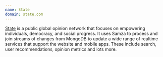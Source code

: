 ```yaml
---
name: State
domain: state.com
---
```

<!--
   Licensed to the Apache Software Foundation (ASF) under one or more
   contributor license agreements.  See the NOTICE file distributed with
   this work for additional information regarding copyright ownership.
   The ASF licenses this file to You under the Apache License, Version 2.0
   (the "License"); you may not use this file except in compliance with
   the License.  You may obtain a copy of the License at

       http://www.apache.org/licenses/LICENSE-2.0

   Unless required by applicable law or agreed to in writing, software
   distributed under the License is distributed on an "AS IS" BASIS,
   WITHOUT WARRANTIES OR CONDITIONS OF ANY KIND, either express or implied.
   See the License for the specific language governing permissions and
   limitations under the License.
-->

<a class="external-link" href="https://state.com" rel="nofollow">State</a> is a public global opinion network that focuses on empowering individuals, democracy, and social progress. It uses Samza to process and join streams of changes from MongoDB to update a wide range of realtime services that support the website and mobile apps. These include search, user recommendations, opinion metrics and lots more.





